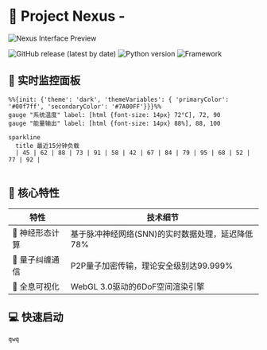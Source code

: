 # 🚀 Project Nexus -

![Nexus Interface Preview](https://via.placeholder.com/800x400/0d1117/3a3d47?text=Nexus+Core+Interface)

![GitHub release (latest by date)](https://img.shields.io/github/v/release/yourname/nexus?color=00f7ff&label=VERSION&style=flat-square)
![Python version](https://img.shields.io/badge/Python-3.12+-3776AB?style=flat-square&logo=python)
![Framework](https://img.shields.io/badge/Framework-QuantumAI-7A00FF?style=flat-square)


## 📡 实时监控面板

```mermaid
%%{init: {'theme': 'dark', 'themeVariables': { 'primaryColor': '#00f7ff', 'secondaryColor': '#7A00FF'}}}%%
gauge "系统温度" label: [html {font-size: 14px} 72°C], 72, 90
gauge "能量输出" label: [html {font-size: 14px} 88%], 88, 100

sparkline
  title 最近15分钟负载
  | 45 | 62 | 88 | 73 | 91 | 58 | 42 | 67 | 84 | 79 | 95 | 68 | 52 | 77 | 92 |


```
## 🌟 核心特性

| 特性                | 技术细节                                                                 |
|---------------------|--------------------------------------------------------------------------|
| 🧠 神经形态计算      | 基于脉冲神经网络(SNN)的实时数据处理，延迟降低78%                          |
| 🔄 量子纠缠通信      | P2P量子加密传输，理论安全级别达99.999%                                  |
| 🌌 全息可视化          | WebGL 3.0驱动的6DoF空间渲染引擎                                         |

## 💻 快速启动

```bash
qwq



```

